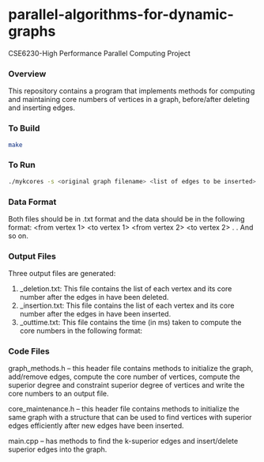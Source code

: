 # parallel-algorithms-for-dynamic-graphs
CSE6230-High Performance Parallel Computing Project

### Overview

This repository contains a program that implements methods for computing and maintaining core numbers of vertices in a graph, before/after deleting and inserting edges.

### To Build

```bash
make
```

### To Run

```bash
./mykcores -s <original graph filename> <list of edges to be inserted>
```
### Data Format

Both files should be in .txt format and the data should be in the following format:
<from vertex 1> <to vertex 1>
<from vertex 2> <to vertex 2>
.
.
And so on.

### Output Files
Three output files are generated:
1.	<original graph filename>_deletion.txt: This file contains the list of each vertex and its core number after the edges in <list of edges to be inserted> have been deleted.
2.	<original graph filename>_insertion.txt: This file contains the list of each vertex and its core number after the edges in <list of edges to be inserted> have been inserted.
3.	<original graph filename>_outtime.txt: This file contains the time (in ms) taken to compute the core numbers in the following format:
<original graph filename> <list of edges to be inserted> <time taken to delete edges and recompute core numbers> <time taken to insert edges and recompute core numbers>

### Code Files
graph_methods.h – this header file contains methods to initialize the graph, add/remove edges, compute the core number of vertices, compute the superior degree and constraint superior degree of vertices and write the core numbers to an output file.

core_maintenance.h – this header file contains methods to initialize the same graph with a structure that can be used to find vertices with superior edges efficiently after new edges have been inserted.

main.cpp – has methods to find the k-superior edges and insert/delete superior edges into the graph.
